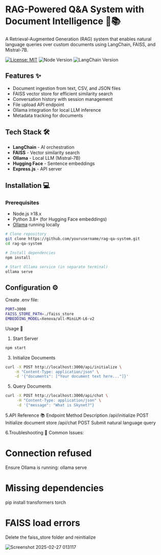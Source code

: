 # RAG-Powered Q&A System with Document Intelligence 🧠📚

A Retrieval-Augmented Generation (RAG) system that enables natural language queries over custom documents using LangChain, FAISS, and Mistral-7B.

[![License: MIT](https://img.shields.io/badge/License-MIT-yellow.svg)](https://opensource.org/licenses/MIT)
![Node Version](https://img.shields.io/badge/node-%3E%3D18.0-blue)
![LangChain Version](https://img.shields.io/badge/langchain-0.1.0-red)

## Features ✨
- Document ingestion from text, CSV, and JSON files
- FAISS vector store for efficient similarity search
- Conversation history with session management
- File upload API endpoint
- Ollama integration for local LLM inference
- Metadata tracking for documents

## Tech Stack 🛠️
- **LangChain** - AI orchestration
- **FAISS** - Vector similarity search
- **Ollama** - Local LLM (Mistral-7B)
- **Hugging Face** - Sentence embeddings
- **Express.js** - API server

## Installation 💻

### Prerequisites
- Node.js ≥18.x
- Python 3.8+ (for Hugging Face embeddings)
- [Ollama](https://ollama.ai/) running locally

```bash
# Clone repository
git clone https://github.com/yourusername/rag-qa-system.git
cd rag-qa-system

# Install dependencies
npm install

# Start Ollama service (in separate terminal)
ollama serve
```

## Configuration ⚙️
Create .env file:
```bash
PORT=3000
FAISS_STORE_PATH=./faiss_store
EMBEDDING_MODEL=Xenova/all-MiniLM-L6-v2
```
Usage 🚀
1. Start Server
```bash
npm start
```
3. Initialize Documents
 ```bash
curl -X POST http://localhost:3000/api/initialize \
     -H "Content-Type: application/json" \
     -d '{"documents": ["Your document text here..."]}'
```
5. Query Documents
```bash
curl -X POST http://localhost:3000/api/chat \
     -H "Content-Type: application/json" \
     -d '{"message": "What is Skynet?"}
```  
5.API Reference 📚
Endpoint	Method	Description
/api/initialize	POST	Initialize document store
/api/chat	POST	Submit natural language query

6.Troubleshooting 🔧
Common Issues:
# Connection refused
Ensure Ollama is running: ollama serve

# Missing dependencies
pip install transformers torch

# FAISS load errors
Delete the faiss_store folder and reinitialize


![Screenshot 2025-02-27 013117](https://github.com/user-attachments/assets/e9e3b627-82f7-46ae-b93a-cfad353726db)



